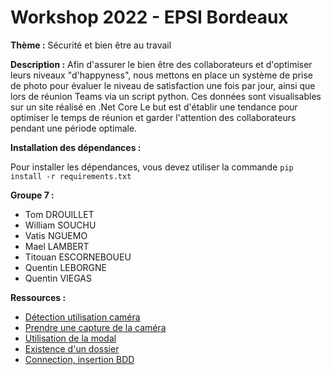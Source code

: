 # __Workshop 2022 - EPSI Bordeaux__

__Thème :__ Sécurité et bien être au travail

__Description :__ Afin d'assurer  le bien être des collaborateurs et d'optimiser leurs niveaux "d'happyness", nous mettons en place un système de prise de photo pour évaluer le niveau de satisfaction une fois par jour, ainsi que lors de réunion Teams via un script python.  Ces données sont visualisables sur un site réalisé en .Net Core 
Le but est d'établir une tendance pour optimiser le temps de réunion et garder l'attention des collaborateurs pendant une période optimale.


__Installation des dépendances :__ 

Pour installer les dépendances, vous devez utiliser la commande ```pip install -r requirements.txt```


__Groupe 7 :__
* Tom DROUILLET
* William SOUCHU
* Vatis NGUEMO
* Mael LAMBERT
* Titouan ESCORNEBOUEU
* Quentin LEBORGNE
* Quentin VIEGAS

__Ressources :__


* [Détection utilisation caméra](https://stackoverflow.com/questions/72907515/winreg-python-know-which-webcam-is-being-used)
* [Prendre une capture de la caméra](https://pypi.org/project/ecapture/)
* [Utilisation de la modal](https://www.youtube.com/watch?v=7djjMC7ztUY&ab_channel=AsimCode)
* [Existence d'un dossier](https://www.geeksforgeeks.org/python-os-makedirs-method/)
* [Connection, insertion BDD](https://www.postgresqltutorial.com/postgresql-python/insert/) 